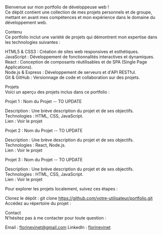 Bienvenue sur mon portfolio de développeuse web ! <br/>
Ce dépôt contient une collection de mes projets personnels et de groupe, mettant en avant mes compétences et mon expérience dans le domaine du développement web. <br/>

Contenu <br/>
Ce portfolio inclut une variété de projets qui démontrent mon expertise dans les technologies suivantes :

HTML5 & CSS3 : Création de sites web responsives et esthétiques.<br/>
JavaScript : Développement de fonctionnalités interactives et dynamiques.<br/>
React : Conception de composants réutilisables et de SPA (Single Page Applications).<br/>
Node.js & Express : Développement de serveurs et d'API RESTful.<br/>
Git & GitHub : Versionnage de code et collaboration sur des projets.<br/>

Projets<br/>
Voici un aperçu des projets inclus dans ce portfolio :<br/>

Projet 1 : Nom du Projet -- TO UPDATE

Description : Une brève description du projet et de ses objectifs.<br/>
Technologies : HTML, CSS, JavaScript.<br/>
Lien : Voir le projet<br/>


Projet 2 : Nom du Projet -- TO UPDATE

Description : Une brève description du projet et de ses objectifs.<br/>
Technologies : React, Node.js.<br/>
Lien : Voir le projet<br/>


Projet 3 : Nom du Projet -- TO UPDATE

Description : Une brève description du projet et de ses objectifs.<br/>
Technologies : HTML, CSS, JavaScript.<br/>
Lien : Voir le projet<br/>


Pour explorer les projets localement, suivez ces étapes :

Clonez le dépôt :
git clone https://github.com/votre-utilisateur/portfolio.git
Accédez au répertoire du projet :

Contact<br/>
N'hésitez pas à me contacter pour toute question :

Email : florinevinet@gmail.com
LinkedIn : [florinevinet](https://www.linkedin.com/in/florinevinet/)
